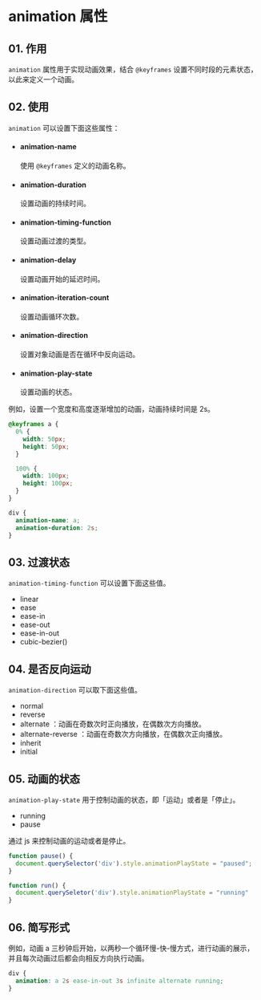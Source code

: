 # animation 属性

## 01. 作用
`animation` 属性用于实现动画效果，结合 `@keyframes` 设置不同时段的元素状态，以此来定义一个动画。



## 02. 使用
`animation` 可以设置下面这些属性：
- #### animation-name
  使用 `@keyframes` 定义的动画名称。

- #### animation-duration
  设置动画的持续时间。

- #### animation-timing-function
  设置动画过渡的类型。

- #### animation-delay
  设置动画开始的延迟时间。

- #### animation-iteration-count
  设置动画循环次数。

- #### animation-direction
  设置对象动画是否在循环中反向运动。

- #### animation-play-state
  设置动画的状态。


例如，设置一个宽度和高度逐渐增加的动画，动画持续时间是 2s。
```css
@keyframes a {
  0% {
    width: 50px;
    height: 50px;
  }

  100% {
    width: 100px;
    height: 100px;
  }
}
```

```css
div {
  animation-name: a;
  animation-duration: 2s;
}
```


## 03. 过渡状态
`animation-timing-function` 可以设置下面这些值。

- linear
- ease
- ease-in
- ease-out
- ease-in-out
- cubic-bezier()



## 04. 是否反向运动
`animation-direction` 可以取下面这些值。

- normal
- reverse
- alternate ：动画在奇数次时正向播放，在偶数次方向播放。
- alternate-reverse ：动画在奇数次方向播放，在偶数次正向播放。
- inherit
- initial



## 05. 动画的状态
`animation-play-state` 用于控制动画的状态，即「运动」或者是「停止」。

- running
- pause

通过 js 来控制动画的运动或者是停止。

```js
function pause() {
  document.querySelector('div').style.animationPlayState = "paused";
}

function run() {
  document.querySeletor('div').style.animationPlayState = "running"
}
```


## 06. 简写形式
例如，动画 a 三秒钟后开始，以两秒一个循环慢-快-慢方式，进行动画的展示，并且每次动画过后都会向相反方向执行动画。

```css
div {
  animation: a 2s ease-in-out 3s infinite alternate running;
}
```